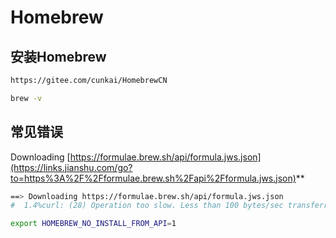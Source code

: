 # Homebrew

## 安装Homebrew

```bash
https://gitee.com/cunkai/HomebrewCN
```



```bash
brew -v
```





## 常见错误

Downloading [https://formulae.brew.sh/api/formula.jws.json](https://links.jianshu.com/go?to=https%3A%2F%2Fformulae.brew.sh%2Fapi%2Fformula.jws.json)**

```bash
==> Downloading https://formulae.brew.sh/api/formula.jws.json
#  1.4%curl: (28) Operation too slow. Less than 100 bytes/sec transferred the last 5 seconds
```

```bash
export HOMEBREW_NO_INSTALL_FROM_API=1
```

